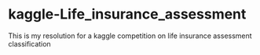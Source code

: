 # kaggle-Life_insurance_assessment
This is my resolution for a kaggle competition on life insurance assessment classification
